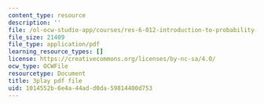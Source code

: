 ```yaml
---
content_type: resource
description: ''
file: /ol-ocw-studio-app/courses/res-6-012-introduction-to-probability-spring-2018/1014552b6e4a44add0da59814400d753_BjjkSM1Dasg.pdf
file_size: 21409
file_type: application/pdf
learning_resource_types: []
license: https://creativecommons.org/licenses/by-nc-sa/4.0/
ocw_type: OCWFile
resourcetype: Document
title: 3play pdf file
uid: 1014552b-6e4a-44ad-d0da-59814400d753
---
```

